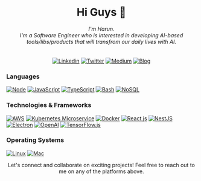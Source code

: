<h1 align="center">Hi Guys 👋</h1>
<p align="center">
<i>
  I'm Harun.<br>
  I'm a Software Engineer who is interested in developing AI-based tools/libs/products that will transfrom our daily lives with AI.<br><br>
</i><br>
  <a href="https://www.linkedin.com/in/harunkeles0glu/">
    <img src="https://img.shields.io/badge/linkedin-black?style=for-the-badge&logo=linkedin" alt="Linkedin"></a>
  <a href="https://twitter.com/keles0glu">
    <img src="https://img.shields.io/badge/twitter-black?style=for-the-badge&logo=twitter" alt="Twitter"></a>
  <a href="https://medium.com/@harunkeles0glu">
    <img src="https://img.shields.io/badge/medium-black?style=for-the-badge&logo=medium" alt="Medium"></a>
  <a href="https://harunkelesoglu.github.io/">
    <img src="https://img.shields.io/badge/blog-black?style=for-the-badge&logo=blog" alt="Blog"></a>
</p>

### Languages
[![Node](https://img.shields.io/badge/node-black?style=for-the-badge&logo=node.js)](https://nodejs.org/)
[![JavaScript](https://img.shields.io/badge/javascript-black?style=for-the-badge&logo=javascript)](https://developer.mozilla.org/en-US/docs/Web/JavaScript)
[![TypeScript](https://img.shields.io/badge/typescript-black?style=for-the-badge&logo=typescript)](https://www.typescriptlang.org/)
[![Bash](https://img.shields.io/badge/bash-black?style=for-the-badge&logo=gnu-bash&logoColor=white)](https://www.gnu.org/software/bash/)
[![NoSQL](https://img.shields.io/badge/nosql-black?style=for-the-badge&logo=mongodb&logoColor=green)](https://www.mongodb.com/)

### Technologies & Frameworks
[![AWS](https://img.shields.io/badge/aws-black?style=for-the-badge&logo=amazon-aws&logoColor=orange)](https://hub.docker.com/)
[![Kubernetes Microservice](https://img.shields.io/badge/kubernetes-black?style=for-the-badge&logo=kubernetes)](https://kubernetes.io/)
[![Docker](https://img.shields.io/badge/docker-black?style=for-the-badge&logo=docker&logoColor=blue)](https://hub.docker.com/)
[![React.js](https://img.shields.io/badge/reactjs-black?style=for-the-badge&logo=react&logoColor=blue)](https://reactjs.org/)
[![NestJS](https://img.shields.io/badge/nestjs-black?style=for-the-badge&logo=nestjs&logoColor=red)](https://nestjs.com/)
[![Electron](https://img.shields.io/badge/electronjs-black?style=for-the-badge&logo=electron&logoColor=turquoise)](https://www.electronjs.org/)
[![OpenAI](https://img.shields.io/badge/OpenAI-black?style=for-the-badge&logo=openai)](https://www.openai.com/)
[![TensorFlow.js](https://img.shields.io/badge/tensorflowjs-black?style=for-the-badge&logo=tensorflow&logoColor=orange)](https://www.tensorflow.org/js)

### Operating Systems
[![Linux](https://img.shields.io/badge/Linux-FCC624.svg?logo=linux&amp;logoColor=black)](https://github.com/harunkelesoglu)
[![Mac](https://img.shields.io/badge/Mac-000000.svg?logo=apple&amp;logoColor=white)](https://github.com/harunkelesoglu)

<p align="center">
    Let's connect and collaborate on exciting projects! Feel free to reach out to me on any of the platforms above.
</p>
